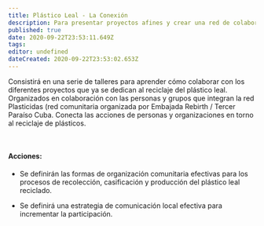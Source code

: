 ```yaml
---
title: Plástico Leal - La Conexión
description: Para presentar proyectos afines y crear una red de colaboración en torno al reciclado de plástico.
published: true
date: 2020-09-22T23:53:11.649Z
tags: 
editor: undefined
dateCreated: 2020-09-22T23:53:02.653Z
---
```


Consistirá en una serie de talleres para aprender cómo colaborar con los diferentes proyectos que ya se dedican al reciclaje del plástico leal. Organizados en colaboración con las personas y grupos que integran la red Plasticidas (red comunitaria organizada por Embajada Rebirth / Tercer Paraíso Cuba. Conecta las acciones de personas y organizaciones en torno al reciclaje de plásticos. 

<br>

#### Acciones: 
 
* Se definirán las formas de organización comunitaria efectivas para los procesos de recolección, casificación y producción del plástico leal reciclado.
 
* Se definirá una estrategia de comunicación local efectiva para incrementar la participación. 